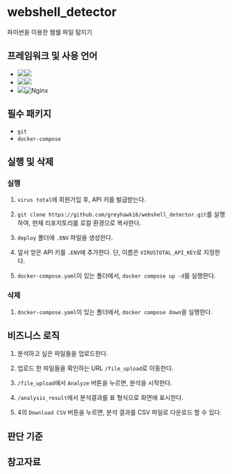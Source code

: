 # webshell_detector
파이썬을 이용한 웹쉘 파일 탐지기

## 프레임워크 및 사용 언어
- <img src="https://img.shields.io/badge/Framework-%23121011?style=for-the-badge"><img src="https://img.shields.io/badge/flask-000000?style=for-the-badge&logo=flask&logoColor=white">
- <img src="https://img.shields.io/badge/Language-%23121011?style=for-the-badge"><img src="https://img.shields.io/badge/python-3776AB?style=for-the-badge&logo=python&logoColor=white"> 
- <img src="https://img.shields.io/badge/Server-%23121011?style=for-the-badge">![Nginx](https://img.shields.io/badge/nginx-%23009639.svg?style=for-the-badge&logo=nginx&logoColor=white)

## 필수 패키지
- `git`
- `docker-compose`

## 실행 및 삭제

### 실행
1. `virus total`에 회원가입 후, API 키를 발급받는다.

2. `git clone https://github.com/greyhawk16/webshell_detector.git`를 실행하여, 현재 리포지토리를 로컬 환경으로 복사한다.

3. `deploy` 폴더에 `.ENV` 파일을 생성한다.

4. 앞서 얻은 API 키를 `.ENV`에 추가한다. 단, 이름은 `VIRUSTOTAL_API_KEY`로 지정한다.

5. `docker-compose.yaml`이 있는 폴더에서, `docker compose up -d`를 실행한다.

### 삭제
1. `docker-compose.yaml`이 있는 폴더에서, `docker compose down`을 실행한다.


## 비즈니스 로직

1. 분석하고 싶은 파일들을 업로드한다.

2. 업로드 한 파일들을 확인하는 URL `/file_upload`로 이동한다.

3. `/file_upload`에서 `Analyze` 버튼을 누르면, 분석을 시작한다.

4. `/analysis_result`에서 분석결과를 표 형식으로 화면에 표시한다.

5. 4의 `Download CSV` 버튼을 누르면, 분석 결과를 CSV 파일로 다운로드 할 수 있다.


## 판단 기준


## 참고자료